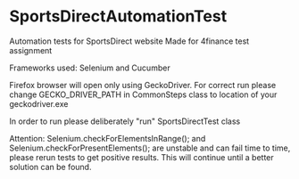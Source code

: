 # SportsDirectAutomationTest
Automation tests for SportsDirect website 
Made for 4finance test assignment

Frameworks used:
Selenium and Cucumber

Firefox browser will open only using GeckoDriver.
For correct run please change GECKO_DRIVER_PATH in CommonSteps class to location of your geckodriver.exe

In order to run please deliberately "run" SportsDirectTest class

Attention: Selenium.checkForElementsInRange(); and Selenium.checkForPresentElements(); are unstable and can fail time to time, please rerun tests to get positive results. This will continue until a better solution can be found.

